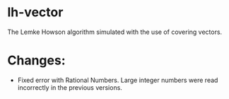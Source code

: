 lh-vector
=========

The Lemke Howson algorithm simulated with the use of covering vectors.

Changes:
============
- Fixed error with Rational Numbers. Large integer numbers were read incorrectly
  in the previous versions.